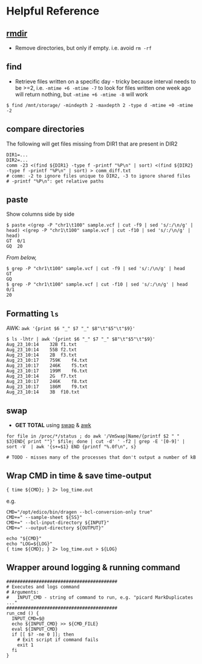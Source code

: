 # Helpful Reference

## [rmdir](https://en.wikipedia.org/wiki/Rmdir)
* Remove directories, but only if empty. i.e. avoid `rm -rf`

## find
* Retrieve files written on a specific day - tricky because interval needs to be >=2, i.e. `-mtime +6 -mtime -7` to look for files written one week ago will return nothing, but `-mtime +6 -mtime -8` will work
```
$ find /mnt/storage/ -mindepth 2 -maxdepth 2 -type d -mtime +0 -mtime -2
```

## compare directories
The following will get files missing from DIR1 that are present in DIR2
```
DIR1=...
DIR2=...
comm -23 <(find ${DIR1} -type f -printf "%P\n" | sort) <(find ${DIR2} -type f -printf "%P\n" | sort) > comm_diff.txt
# comm: -2 to ignore files unique to DIR2, -3 to ignore shared files
# -printf "%P\n": get relative paths
```

## paste
Show columns side by side
```
$ paste <(grep -P "chr1\t100" sample.vcf | cut -f9 | sed 's/:/\n/g' | head) <(grep -P "chr1\t100" sample.vcf | cut -f10 | sed 's/:/\n/g' | head)
GT  0/1
GQ  20
```

*From below,*
```
$ grep -P "chr1\t100" sample.vcf | cut -f9 | sed 's/:/\n/g' | head
GT
GQ
$ grep -P "chr1\t100" sample.vcf | cut -f10 | sed 's/:/\n/g' | head
0/1
20
```

## Formatting `ls`
AWK: `awk '{print $6 "_" $7 "_" $8"\t"$5"\t"$9}'`

```
$ ls -lhtr | awk '{print $6 "_" $7 "_" $8"\t"$5"\t"$9}'
Aug_23_10:14	32B	f1.txt
Aug_23_10:14	55B	f2.txt
Aug_23_10:14	2B	f3.txt
Aug_23_10:17	759K	f4.txt
Aug_23_10:17	246K	f5.txt
Aug_23_10:17	199M	f6.txt
Aug_23_10:14	2G	f7.txt
Aug_23_10:17	246K	f8.txt
Aug_23_10:17	186M	f9.txt
Aug_23_10:14	3B	f10.txt
```

## swap
* **GET TOTAL** using [swap](https://www.cyberciti.biz/faq/linux-which-process-is-using-swap/) & [awk](https://stackoverflow.com/a/25245025/3874247)
```
for file in /proc/*/status ; do awk '/VmSwap|Name/{printf $2 " " $3}END{ print ""}' $file; done | cut -d' ' -f2 | grep -E '[0-9]' |  sort -V  | awk '{s+=$1} END {printf "%.0f\n", s}

# TODO - misses many of the processes that don't output a number of kB
```

## Wrap CMD in time & save time-output
`{ time ${CMD}; } 2> log_time.out`

e.g.
```
CMD="/opt/edico/bin/dragen --bcl-conversion-only true"
CMD+=" --sample-sheet ${SS}"
CMD+=" --bcl-input-directory ${INPUT}"
CMD+=" --output-directory ${OUTPUT}"

echo "${CMD}"
echo "LOG=${LOG}"
{ time ${CMD}; } 2> log_time.out > ${LOG}
```


## Wrapper around logging & running command
```
#########################################
# Executes and logs command
# Arguments:
#   INPUT_CMD - string of command to run, e.g. "picard MarkDuplicates ..."
#########################################
run_cmd () {
  INPUT_CMD=$@
  echo ${INPUT_CMD} >> ${CMD_FILE}
  eval ${INPUT_CMD}
  if [[ $? -ne 0 ]]; then
    # Exit script if command fails
    exit 1   
  fi
}
```
